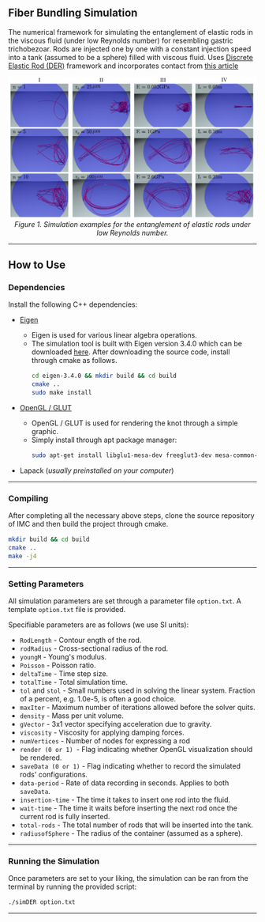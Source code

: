 ## Fiber Bundling Simulation

The numerical framework for simulating the entanglement of elastic rods in the viscous fluid (under low Reynolds number) for resembling gastric trichobezoar. Rods are injected one by one with a constant injection speed into a tank (assumed to be a sphere) filled with viscous fluid. Uses [Discrete Elastic Rod (DER)](http://www.cs.columbia.edu/cg/pdfs/143-rods.pdf) framework and incorporates contact from [this article](https://onlinelibrary.wiley.com/doi/abs/10.1111/j.1467-8659.2008.01147.x)

<p align="center">
<img src="Figures/examples.png" alt>
<br>
<em> Figure 1. Simulation examples for the entanglement of elastic rods under low Reynolds number. </em>
</p>

***

## How to Use

### Dependencies
Install the following C++ dependencies:
- [Eigen](http://eigen.tuxfamily.org/index.php?title=Main_Page)
  - Eigen is used for various linear algebra operations.
  - The simulation tool is built with Eigen version 3.4.0 which can be downloaded [here](https://gitlab.com/libeigen/eigen/-/releases/3.4.0). After downloading the source code, install through cmake as follows.
    ```bash
    cd eigen-3.4.0 && mkdir build && cd build
    cmake ..
    sudo make install
    ```
    
- [OpenGL / GLUT](https://www.opengl.org/)
  - OpenGL / GLUT is used for rendering the knot through a simple graphic.
  - Simply install through apt package manager:
      ```bash
    sudo apt-get install libglu1-mesa-dev freeglut3-dev mesa-common-dev
    ```
- Lapack (*usually preinstalled on your computer*)

***
### Compiling
After completing all the necessary above steps, clone the source repository of IMC and then build the project through cmake.
```bash
mkdir build && cd build
cmake ..
make -j4
```

***

### Setting Parameters

All simulation parameters are set through a parameter file ```option.txt```. A template ```option.txt``` file is provided.

Specifiable parameters are as follows (we use SI units):
- ```RodLength``` - Contour ength of the rod.
- ```rodRadius``` - Cross-sectional radius of the rod.
- ```youngM``` - Young's modulus.
- ```Poisson``` - Poisson ratio.
- ```deltaTime``` - Time step size.
- ```totalTime``` - Total simulation time.
- ```tol``` and ```stol``` - Small numbers used in solving the linear system. Fraction of a percent, e.g. 1.0e-5, is often a good choice.
- ```maxIter``` - Maximum number of iterations allowed before the solver quits. 
- ```density``` - Mass per unit volume.
- ```gVector``` - 3x1 vector specifying acceleration due to gravity.
- ```viscosity``` - Viscosity for applying damping forces.
- ```numVertices``` - Number of nodes for expressing a rod
- ```render (0 or 1) ```- Flag indicating whether OpenGL visualization should be rendered.
- ```saveData (0 or 1)``` - Flag indicating whether to record the simulated rods' configurations.
- ```data-period``` - Rate of data recording in seconds. Applies to both ```saveData```.
- ```insertion-time``` - The time it takes to insert one rod into the fluid.
- ```wait-time``` - The time it waits before inserting the next rod once the current rod is fully inserted.
- ```total-rods``` - The total number of rods that will be inserted into the tank.
- ```radiusofSphere``` - The radius of the container (assumed as a sphere).

***
### Running the Simulation
Once parameters are set to your liking, the simulation can be ran from the terminal by running the provided script:
```bash
./simDER option.txt
```
***




